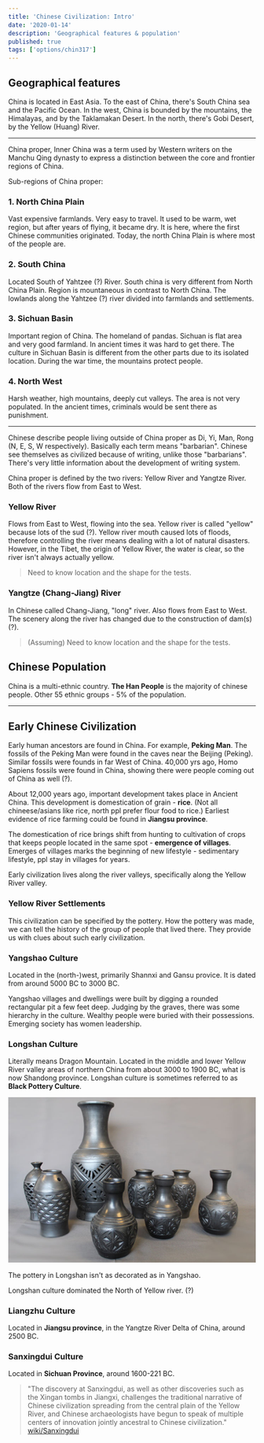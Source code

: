 ```yaml
---
title: 'Chinese Civilization: Intro'
date: '2020-01-14'
description: 'Geographical features & population'
published: true
tags: ['options/chin317']
---
```


## Geographical features

China is located in East Asia. To the east of China, there's South China sea and the Pacific Ocean. In the west, China is bounded by the mountains, the Himalayas, and by the Taklamakan Desert. In the north, there's Gobi Desert, by the Yellow (Huang) River.

---

China proper, Inner China was a term used by Western writers on the Manchu Qing dynasty to express a distinction between the core and frontier regions of China.

Sub-regions of China proper:

### 1. North China Plain

Vast expensive farmlands. Very easy to travel. It used to be warm, wet region, but after years of flying, it became dry. It is here, where the first Chinese communities originated. Today, the north China Plain is where most of the people are.

### 2. South China

Located South of Yahtzee (?) River. South china is very different from North China Plain. Region is mountaneous in contrast to North China. The lowlands along the Yahtzee (?) river divided into farmlands and settlements.

### 3. Sichuan Basin

Important region of China. The homeland of pandas. Sichuan is flat area and very good farmland. In ancient times it was hard to get there. The culture in Sichuan Basin is different from the other parts due to its isolated location. During the war time, the mountains protect people.

### 4. North West

Harsh weather, high mountains, deeply cut valleys. The area is not very populated. In the ancient times, criminals would be sent there as punishment.

---

Chinese describe people living outside of China proper as Di, Yi, Man, Rong (N, E, S, W respectively). Basically each term means "barbarian". Chinese see themselves as civilized because of writing, unlike those "barbarians". There's very little information about the development of writing system.

China proper is defined by the two rivers: Yellow River and Yangtze River. Both of the rivers flow from East to West.

### Yellow River

Flows from East to West, flowing into the sea. Yellow river is called "yellow" because lots of the sud (?). Yellow river mouth caused lots of floods, therefore controlling the river means dealing with a lot of natural disasters. However, in the Tibet, the origin of Yellow River, the water is clear, so the river isn't always actually yellow.

> Need to know location and the shape for the tests.

### Yangtze (Chang-Jiang) River

In Chinese called Chang-Jiang, "long" river. Also flows from East to West. The scenery along the river has changed due to the construction of dam(s) (?).

> (Assuming) Need to know location and the shape for the tests.

## Chinese Population

China is a multi-ethnic country. **The Han People** is the majority of chinese people. Other 55 ethnic groups - 5% of the population.

---

## Early Chinese Civilization

Early human ancestors are found in China. For example, **Peking Man**. The fossils of the Peking Man were found in the caves near the Beijing (Peking). Similar fossils were founds in far West of China. 40,000 yrs ago, Homo Sapiens fossils were found in China, showing there were people coming out of China as well (?).

About 12,000 years ago, important development takes place in Ancient China. This development is domestication of grain - **rice**. (Not all chineese/asians like rice, north ppl prefer flour food to rice.) Earliest evidence of rice farming could be found in **Jiangsu province**.

The domestication of rice brings shift from hunting to cultivation of crops that keeps people located in the same spot - **emergence of villages**. Emerges of villages marks the beginning of new lifestyle - sedimentary lifestyle, ppl stay in villages for years.

Early civilization lives along the river valleys, specifically along the Yellow River valley.

### Yellow River Settlements

This civilization can be specified by the pottery. How the pottery was made, we can tell the history of the group of people that lived there. They provide us with clues about such early civilization.

### Yangshao Culture

Located in the (north-)west, primarily Shannxi and Gansu provice. It is dated from around 5000 BC to 3000 BC.

Yangshao villages and dwellings were built by digging a rounded rectangular pit a few feet deep. Judging by the graves, there was some hierarchy in the culture. Wealthy people were buried with their possessions. Emerging society has women leadership.

### Longshan Culture

Literally means Dragon Mountain. Located in the middle and lower Yellow River valley areas of northern China from about 3000 to 1900 BC, what is now Shandong province. Longshan culture is sometimes referred to as **Black Pottery Culture**.

![Longshan Black Pottery](img/geo-population-1.jpg)

The pottery in Longshan isn't as decorated as in Yangshao.

Longshan culture dominated the North of Yellow river. (?)

### Liangzhu Culture

Located in **Jiangsu province**, in the Yangtze River Delta of China, around 2500 BC.

### Sanxingdui Culture

Located in **Sichuan Province**, around 1600-221 BC.

> "The discovery at Sanxingdui, as well as other discoveries such as the Xingan tombs in Jiangxi, challenges the traditional narrative of Chinese civilization spreading from the central plain of the Yellow River, and Chinese archaeologists have begun to speak of multiple centers of innovation jointly ancestral to Chinese civilization." [wiki/Sanxingdui](https://en.wikipedia.org/wiki/Sanxingdui)
